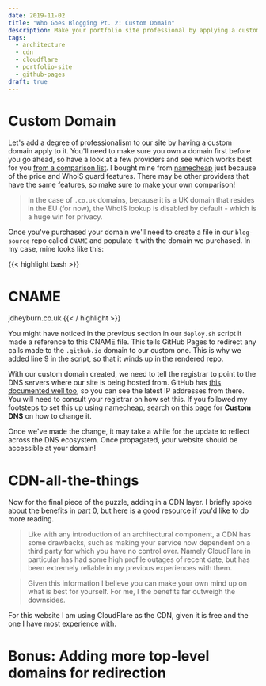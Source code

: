 ```yaml
---
date: 2019-11-02
title: "Who Goes Blogging Pt. 2: Custom Domain"
description: Make your portfolio site professional by applying a custom domain to it
tags:
  - architecture
  - cdn
  - cloudflare
  - portfolio-site
  - github-pages
draft: true
---
```


# Custom Domain
Let's add a degree of professionalism to our site by having a custom domain apply to it. You'll need to make sure you own a domain first before you go ahead, so have a look at a few providers and see which works best for you [from a comparison list](https://www.techradar.com/uk/news/best-domain-registrars-in-2019). I bought mine from [namecheap](https://www.namecheap.com/) just because of the price and WhoIS guard features. There may be other providers that have the same features, so make sure to make your own comparison!

> In the case of `.co.uk` domains, because it is a UK domain that resides in the EU (for now), the WhoIS lookup is disabled by default - which is a huge win for privacy.

Once you've purchased your domain we'll need to create a file in our `blog-source` repo called `CNAME` and populate it with the domain we purchased. In my case, mine looks like this:

{{< highlight bash >}}
# CNAME
jdheyburn.co.uk
{{< / highlight >}}

You might have noticed in the previous section in our `deploy.sh` script it made a reference to this CNAME file. This tells GitHub Pages to redirect any calls made to the `.github.io` domain to our custom one. This is why we added line 9 in the script, so that it winds up in the rendered repo.

With our custom domain created, we need to tell the registrar to point to the DNS servers where our site is being hosted from. GitHub has [this documented well too](https://help.github.com/en/github/working-with-github-pages/managing-a-custom-domain-for-your-github-pages-site#configuring-an-apex-domain), so you can see the latest IP addresses from there. You will need to consult your registrar on how set this. If you followed my footsteps to set this up using namecheap, search on [this page](https://www.namecheap.com/support/knowledgebase/article.aspx/767/10/how-to-change-dns-for-a-domain) for **Custom DNS** on how to change it.

Once we've made the change, it may take a while for the update to reflect across the DNS ecosystem. Once propagated, your website should be accessible at your domain!

# CDN-all-the-things

Now for the final piece of the puzzle, adding in a CDN layer. I briefly spoke about the benefits in [part 0](/posts/applying-cartography/), but [here](https://blog.webnames.ca/advantages-and-disadvantages-of-a-content-delivery-network/) is a good resource if you'd like to do more reading.

> Like with any introduction of an architectural component, a CDN has some drawbacks, such as making your service now dependent on a third party for which you have no control over. Namely CloudFlare in particular has had some high profile outages of recent date, but has been extremely reliable in my previous experiences with them.

>Given this information I believe you can make your own mind up on what is best for yourself. For me, I the benefits far outweigh the downsides.

For this website I am using CloudFlare as the CDN, given it is free and the one I have most experience with. 

# Bonus: Adding more top-level domains for redirection
